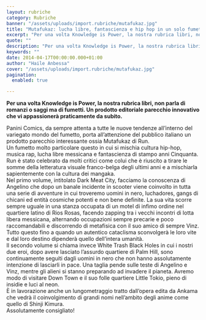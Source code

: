 ```yaml
---
layout: rubriche
category: Rubriche
banner: "/assets/uploads/import.rubriche/mutafukaz.jpg"
title: "Mutafukaz: lucha libre, fantascienza e hip hop in un solo fumetto"
excerpt: "Per una volta Knowledge is Power, la nostra rubrica libri, non parla di romanzi o saggi ma di fumetti. Un prodotto editoriale parecchio innovativo che vi appassionerà praticamente da subito. Panini Comics, da sempre attenta a tutte le nuove tendenze all’interno del variegato mondo del fumetto, porta all’attenzione del pubblico italiano un prodotto parecchio interessante [&hellip"
quote: ""
description: "Per una volta Knowledge is Power, la nostra rubrica libri, non parla di romanzi o saggi ma di fumetti. Un prodotto editoriale parecchio innovativo che vi appassionerà praticamente da subito. Panini Comics, da sempre attenta a tutte le nuove tendenze all’interno del variegato mondo del fumetto, porta all’attenzione del pubblico italiano un prodotto parecchio interessante [&hellip"
keywords: ""
date: 2014-04-17T00:00:00.000+01:00
author: "Haile Anbessa"
cover: "/assets/uploads/import.rubriche/mutafukaz.jpg"
pagination:
  enabled: true

---
```


**[](https://hotmc.com/wp-content/uploads/2014/04/mutafukaz.jpg)**

**Per una volta Knowledge is Power, la nostra rubrica libri, non parla di romanzi o saggi ma di fumetti. Un prodotto editoriale parecchio innovativo che vi appassionerà praticamente da subito.**

Panini Comics, da sempre attenta a tutte le nuove tendenze all’interno del variegato mondo del fumetto, porta all’attenzione del pubblico italiano un prodotto parecchio interessante ossia Mutafukaz di Run.  
Un fumetto molto particolare questo in cui si mischia cultura hip-hop, musica rap, lucha libre messicana e fantascienza di stampo anni Cinquanta.  
Run è stato celebrato da molti critici come colui che è riuscito a tirare le somme della letteratura visuale franco-belga degli ultimi anni e a mischiarla sapientemente con la cultura dei mangaka.  
Nel primo volume, intitolato Dark Meat City, facciamo la conoscenza di Angelino che dopo un banale incidente in scooter viene coinvolto in tutta una serie di avventure in cui troveremo uomini in nero, luchadores, gangs di chicani ed entità cosmiche potenti e non bene definite. La sua vita scorre sempre uguale in una stanza occupata di un motel di infimo ordine nel quartiere latino di Rios Rosas, facendo zapping tra i vecchi incontri di lotta libera messicana, alternando occupazioni sempre precarie e poco raccomandabili e discorrendo di metafisica con il suo amico di sempre Vinz. Tutto questo fino a quando un autentico cataclisma sconvolgerà le loro vite e dal loro destino dipenderà quello dell’intera umanità.  
Il secondo volume si chiama invece White Trash Black Holes in cui i nostri due eroi, dopo avere lasciato l’assurdo quartiere di Palm Hill, sono continuamente seguiti dagli uomini in nero che non hanno assolutamente intenzione di lasciarli in pace. Una taglia pende sulle teste di Angelino e Vinz, mentre gli alieni si stanno preparando ad invadere il pianeta. Avremo modo di visitare Down Town e il suo folle quartiere Little Tokio, pieno di insidie e luci al neon.  
È in lavorazione anche un lungometraggio tratto dall’opera edita da Ankama che vedrà il coinvolgimento di grandi nomi nell’ambito degli anime come quello di Shinji Kimura.  
Assolutamente consigliato!